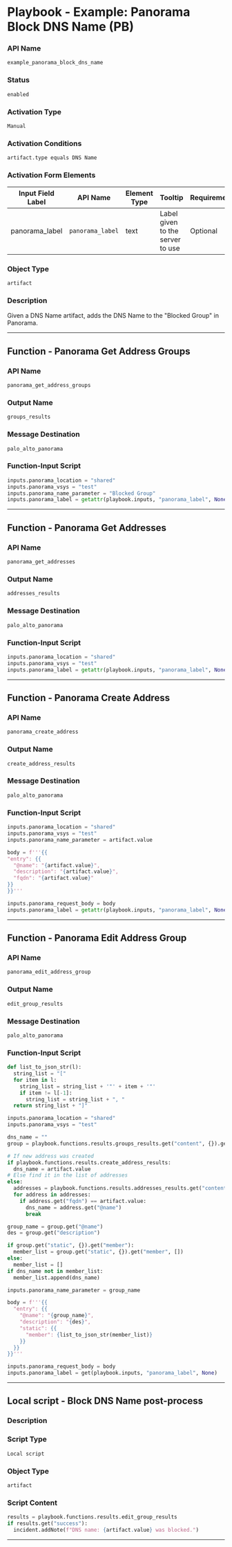 <!--
    DO NOT MANUALLY EDIT THIS FILE
    THIS FILE IS AUTOMATICALLY GENERATED WITH resilient-sdk codegen
    Generated with resilient-sdk v50.1.262
-->

# Playbook - Example: Panorama Block DNS Name (PB)

### API Name
`example_panorama_block_dns_name`

### Status
`enabled`

### Activation Type
`Manual`

### Activation Conditions
`artifact.type equals DNS Name`

### Activation Form Elements
| Input Field Label | API Name | Element Type | Tooltip | Requirement |
| ----------------- | -------- | ------------ | ------- | ----------- |
| panorama_label | `panorama_label` | text | Label given to the server to use | Optional |

### Object Type
`artifact`

### Description
Given a DNS Name artifact, adds the DNS Name to the "Blocked Group" in Panorama.


---
## Function - Panorama Get Address Groups

### API Name
`panorama_get_address_groups`

### Output Name
`groups_results`

### Message Destination
`palo_alto_panorama`

### Function-Input Script
```python
inputs.panorama_location = "shared"
inputs.panorama_vsys = "test"
inputs.panorama_name_parameter = "Blocked Group"
inputs.panorama_label = getattr(playbook.inputs, "panorama_label", None)
```

---
## Function - Panorama Get Addresses

### API Name
`panorama_get_addresses`

### Output Name
`addresses_results`

### Message Destination
`palo_alto_panorama`

### Function-Input Script
```python
inputs.panorama_location = "shared"
inputs.panorama_vsys = "test"
inputs.panorama_label = getattr(playbook.inputs, "panorama_label", None)
```

---
## Function - Panorama Create Address

### API Name
`panorama_create_address`

### Output Name
`create_address_results`

### Message Destination
`palo_alto_panorama`

### Function-Input Script
```python
inputs.panorama_location = "shared"
inputs.panorama_vsys = "test"
inputs.panorama_name_parameter = artifact.value

body = f'''{{
"entry": {{
  "@name": "{artifact.value}",
  "description": "{artifact.value}",
  "fqdn": "{artifact.value}"
}}
}}'''

inputs.panorama_request_body = body
inputs.panorama_label = getattr(playbook.inputs, "panorama_label", None)
```

---
## Function - Panorama Edit Address Group

### API Name
`panorama_edit_address_group`

### Output Name
`edit_group_results`

### Message Destination
`palo_alto_panorama`

### Function-Input Script
```python
def list_to_json_str(l):
  string_list = "["
  for item in l:
    string_list = string_list + '"' + item + '"'
    if item != l[-1]:
      string_list = string_list + ", "
  return string_list + "]"

inputs.panorama_location = "shared"
inputs.panorama_vsys = "test"

dns_name = ""
group = playbook.functions.results.groups_results.get("content", {}).get("result", {}).get("entry", [])[0]

# If new address was created
if playbook.functions.results.create_address_results:
  dns_name = artifact.value
# Else find it in the list of addresses
else:
  addresses = playbook.functions.results.addresses_results.get("content", {}).get("result", {}).get("entry")
  for address in addresses:
    if address.get("fqdn") == artifact.value:
      dns_name = address.get("@name")
      break

group_name = group.get("@name")
des = group.get("description")

if group.get("static", {}).get("member"):
  member_list = group.get("static", {}).get("member", [])
else:
  member_list = []
if dns_name not in member_list:
  member_list.append(dns_name)

inputs.panorama_name_parameter = group_name

body = f'''{{
  "entry": {{
    "@name": "{group_name}",
    "description": "{des}",
    "static": {{
      "member": {list_to_json_str(member_list)}
    }}
  }}
}}'''

inputs.panorama_request_body = body
inputs.panorama_label = get(playbook.inputs, "panorama_label", None)
```

---

## Local script - Block DNS Name post-process

### Description


### Script Type
`Local script`

### Object Type
`artifact`

### Script Content
```python
results = playbook.functions.results.edit_group_results
if results.get("success"):
  incident.addNote(f"DNS name: {artifact.value} was blocked.")
```

---

